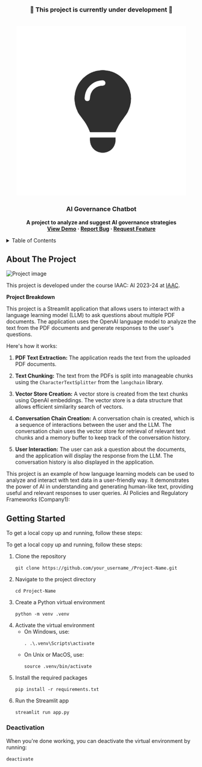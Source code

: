 <!-- PROJECT STATUS -->
<div align="center">
  <h3>🚧 This project is currently under development 🚧</h3>
</div>

<!-- PROJECT LOGO -->
<br />
<div align="center">
    <img src="https://github.com/ronmaccms/llm-chatbot/blob/main/src/img/Innovation-Tournaments.jpg" alt="Logo" width="450">
  <h3 align="center">AI Governance Chatbot</h3>
  <p align="center" style="font-weight: bold;">
    A project to analyze and suggest AI governance strategies<br >
    <a href="LINK_TO_DEMO">View Demo</a>
    ·
    <a href="andres.roncal@students.iaac.net">Report Bug</a>
    ·
    <a href="andres.roncal@students.iaac.net">Request Feature</a>
  </p>
</div>
<!-- TABLE OF CONTENTS -->
<details>
  <summary>Table of Contents</summary>
  <ol>
    <li><a href="#about-the-project">About The Project</a></li>
    <li><a href="#getting-started">Getting Started</a></li>
    <li><a href="#usage">Usage</a></li>
    <li><a href="#challenges">Challenges</a></li>
    <li><a href="#future-work">Future Work</a></li>
    <li><a href="#license">License</a></li>
    <li><a href="#team">Team</a></li>
    <li><a href="#acknowledgements">Acknowledgements</a></li>
  </ol>
</details>
<!-- ABOUT THE PROJECT -->

## About The Project
![Project image](assets/img/project-img.png)

This project is developed under the course IAAC: AI 2023-24 at [IAAC](https://iaac.net/).

__Project Breakdown__

This project is a Streamlit application that allows users to interact with a language learning model (LLM) to ask questions about multiple PDF documents. The application uses the OpenAI language model to analyze the text from the PDF documents and generate responses to the user's questions.

Here's how it works:

1. **PDF Text Extraction:** The application reads the text from the uploaded PDF documents.

2. **Text Chunking:** The text from the PDFs is split into manageable chunks using the `CharacterTextSplitter` from the `langchain` library.

3. **Vector Store Creation:** A vector store is created from the text chunks using OpenAI embeddings. The vector store is a data structure that allows efficient similarity search of vectors.

4. **Conversation Chain Creation:** A conversation chain is created, which is a sequence of interactions between the user and the LLM. The conversation chain uses the vector store for retrieval of relevant text chunks and a memory buffer to keep track of the conversation history.

5. **User Interaction:** The user can ask a question about the documents, and the application will display the response from the LLM. The conversation history is also displayed in the application.

This project is an example of how language learning models can be used to analyze and interact with text data in a user-friendly way. It demonstrates the power of AI in understanding and generating human-like text, providing useful and relevant responses to user queries.
AI Policies and Regulatory Frameworks (Company1):

<!-- __Task:__ Develop a web scraping script to collect data on AI policies and regulatory frameworks.
__Implementation:__ Use the provided GitHub script skeleton to scrape relevant websites and databases.
__Outcome:__ Clean, structured dataset for AI policies and regulatory frameworks.

AI Policies and Regulatory Frameworks (Company2, Company3, ... , Company9):

__Task:__ Extend the Company1 data collection process to the other Big Nine companies.
__Implementation:__ Adapt the Company1 script for each new company’s data sources.
__Outcome:__ Clean datasets for each company.

Self-Policing Practices (Company1, Company2, ... , Company9):

__Task:__ Gather data on the self-policing practices of the Big Nine.
__Implementation:__ Identify and extract data from reliable sources.
__Outcome:__ Clean dataset for the self-policing practices. -->

## Getting Started

To get a local copy up and running, follow these steps:

<!-- ### Prerequisites

This project uses a Python virtual environment for managing dependencies. Make sure you have Python installed on your machine. You can download Python [here](https://www.python.org/downloads/).

### Installation -->

<!-- <h2>Getting Started</h2> -->

<p>To get a local copy up and running, follow these steps:</p>

<ol>
  <li>Clone the repository
    <pre><code>git clone https://github.com/your_username_/Project-Name.git</code></pre>
  </li>
  <li>Navigate to the project directory
    <pre><code>cd Project-Name</code></pre>
  </li>
  <li>Create a Python virtual environment
    <pre><code>python -m venv .venv</code></pre>
  </li>
  <li>Activate the virtual environment
    <ul>
      <li>On Windows, use:
        <pre><code>. .\.venv\Scripts\activate</code></pre>
      </li>
      <li>On Unix or MacOS, use:
        <pre><code>source .venv/bin/activate</code></pre>
      </li>
    </ul>
  </li>
  <li>Install the required packages
    <pre><code>pip install -r requirements.txt</code></pre>
  </li>
  <li>Run the Streamlit app
    <pre><code>streamlit run app.py</code></pre>
  </li>
</ol>

<h3>Deactivation</h3>

<p>When you're done working, you can deactivate the virtual environment by running:</p>

<pre><code>deactivate</code></pre>